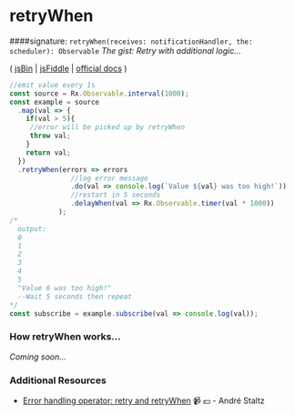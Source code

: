 # retryWhen
####signature: `retryWhen(receives: notificationHandler, the: scheduler): Observable`
*The gist: Retry with additional logic...*

( [jsBin](http://jsbin.com/miduqexalo/1/edit?js,console) | [jsFiddle](https://jsfiddle.net/qg6qfqLz/12/) | [ official docs](http://reactivex.io/rxjs/class/es6/Observable.js~Observable.html#instance-method-retryWhen) )

```js
//emit value every 1s
const source = Rx.Observable.interval(1000);
const example = source
  .map(val => {
    if(val > 5){
     //error will be picked up by retryWhen
     throw val;
    }
    return val;
  })
  .retryWhen(errors => errors
               //log error message
               .do(val => console.log(`Value ${val} was too high!`))
               //restart in 5 seconds
               .delayWhen(val => Rx.Observable.timer(val * 1000))
            );
/*
  output: 
  0
  1
  2
  3
  4
  5
  "Value 6 was too high!"
  --Wait 5 seconds then repeat
*/
const subscribe = example.subscribe(val => console.log(val));
```

### How retryWhen works...
*Coming soon...*


### Additional Resources
* [Error handling operator: retry and retryWhen](https://egghead.io/lessons/rxjs-error-handling-operator-retry-and-retrywhen?course=rxjs-beyond-the-basics-operators-in-depth) :video_camera: :dollar: - André Staltz
